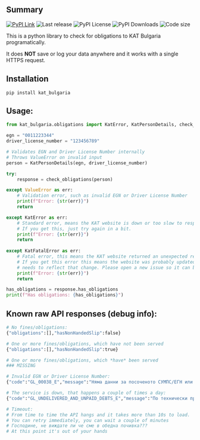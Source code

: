 ## Summary

[![PyPI Link](https://img.shields.io/pypi/v/kat_bulgaria?style=flat-square)](https://pypi.org/project/kat-bulgaria/)
![Last release](https://img.shields.io/github/release-date/nedevski/py_kat_bulgaria?style=flat-square)
![PyPI License](https://img.shields.io/pypi/l/kat_bulgaria?style=flat-square)
![PyPI Downloads](https://img.shields.io/pypi/dm/kat_bulgaria?style=flat-square)
![Code size](https://img.shields.io/github/languages/code-size/nedevski/py_kat_bulgaria?style=flat-square)

This is a python library to check for obligations to KAT Bulgaria programatically.

It does **NOT** save or log your data anywhere and it works with a single HTTPS request.

## Installation

```shell
pip install kat_bulgaria
```

## Usage:
```python
from kat_bulgaria.obligations import KatError, KatPersonDetails, check_obligations

egn = "0011223344"
driver_license_number = "123456789"

# Validates EGN and Driver License Number internally
# Throws ValueError on invalid input
person = KatPersonDetails(egn, driver_license_number)

try:
    response = check_obligations(person)

except ValueError as err:
    # Validation error, such as invalid EGN or Driver License Number
    print(f"Error: {str(err)}")
    return

except KatError as err:
    # Standard error, means the KAT website is down or too slow to respond.
    # If you get this, just try again in a bit.
    print(f"Error: {str(err)}")
    return
    
except KatFatalError as err:
    # Fatal error, this means the KAT website returned an unexpected response.
    # If you get this error this means the website was probably updated and this library
    # needs to reflect that change. Please open a new issue so it can be fixed.
    print(f"Error: {str(err)}")
    return

has_obligations = response.has_obligations
print(f"Has obligations: {has_obligations}")
```

## Known raw API responses (debug info):


```python
# No fines/obligations:
{"obligations":[],"hasNonHandedSlip":false}

# One or more fines/obligations, which have not been served
{"obligations":[],"hasNonHandedSlip":true}

# One or more fines/obligations, which *have* been served
### MISSING

# Invalid EGN or Driver License Number:
{"code":"GL_00038_E","message":"Няма данни за посоченото СУМПС/ЕГН или не се намира съответствие за издадено СУМПС на лице с посочения ЕГН/ЛНЧ"}

# The service is down, that happens a couple of times a day:
{"code":"GL_UNDELIVERED_AND_UNPAID_DEBTS_E","message":"По технически причини към момента не може да бъде извършена справка за невръчени и неплатени НП и/или електронни фишове по Закона за движението по пътищата и/или по Кодекса за застраховането."}

# Timeout:
# From time to time the API hangs and it takes more than 10s to load.
# You can retry immediately, you can wait a couple of minutes
# Господине, не виждате ли че сме в обедна почивка???
# At this point it's out of your hands
```